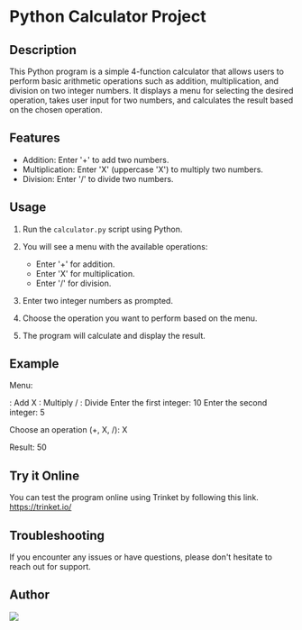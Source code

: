 # Python Calculator Project

## Description

This Python program is a simple 4-function calculator that allows users to perform basic arithmetic operations such as addition, multiplication, and division on two integer numbers. It displays a menu for selecting the desired operation, takes user input for two numbers, and calculates the result based on the chosen operation.

## Features

- Addition: Enter '+' to add two numbers.
- Multiplication: Enter 'X' (uppercase 'X') to multiply two numbers.
- Division: Enter '/' to divide two numbers.

## Usage

1. Run the `calculator.py` script using Python.

2. You will see a menu with the available operations:
   - Enter '+' for addition.
   - Enter 'X' for multiplication.
   - Enter '/' for division.

3. Enter two integer numbers as prompted.

4. Choose the operation you want to perform based on the menu.

5. The program will calculate and display the result.

## Example
Menu:

: Add
X : Multiply
/ : Divide
Enter the first integer: 10
Enter the second integer: 5

Choose an operation (+, X, /): X

Result: 50

## Try it Online
You can test the program online using Trinket by following this link.
https://trinket.io/

## Troubleshooting
If you encounter any issues or have questions, please don't hesitate to reach out for support.

## Author
<a href = "https://github.com/Sudhanshu-Ambastha/Calculator/contributors">
  <img src = "https://contrib.rocks/image?repo=Sudhanshu-Ambastha/Calculator"/>
</a>
